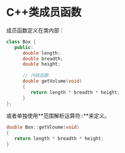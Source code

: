 # C++类成员函数

成员函数定义在类内部：

```c++
class Box {
   public:
      double length;
      double breadth;
      double height;
      
      // 内联函数
      double getVolume(void)
      {
         return length * breadth * height;
      }
};
```

或者单独使用**范围解析运算符::**来定义。

```c++
double Box::getVloume(void)
{
   return length * breadth * height;
}
```